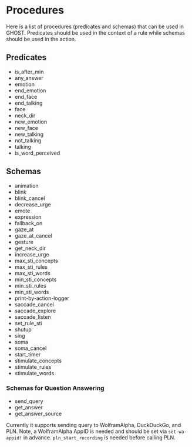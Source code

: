 # Procedures
Here is a list of procedures (predicates and schemas) that can be used in GHOST. Predicates should be used in the context of a rule while schemas should be used in the action.

## Predicates
- is_after_min
- any_answer
- emotion
- end_emotion
- end_face
- end_talking
- face
- neck_dir
- new_emotion
- new_face
- new_talking
- not_talking
- talking
- is_word_perceived

## Schemas
- animation
- blink
- blink_cancel
- decrease_urge
- emote
- expression
- fallback_on
- gaze_at
- gaze_at_cancel
- gesture
- get_neck_dir
- increase_urge
- max_sti_concepts
- max_sti_rules
- max_sti_words
- min_sti_concepts
- min_sti_rules
- min_sti_words
- print-by-action-logger
- saccade_cancel
- saccade_explore
- saccade_listen
- set_rule_sti
- shutup
- sing
- soma
- soma_cancel
- start_timer
- stimulate_concepts
- stimulate_rules
- stimulate_words

### Schemas for Question Answering
- send_query
- get_answer
- get_answer_source

Currently it supports sending query to WolframAlpha, DuckDuckGo, and PLN.
Note, a WolframAlpha AppID is needed and should be set via `set-wa-appid!` in advance. `pln_start_recording` is needed before calling PLN.
